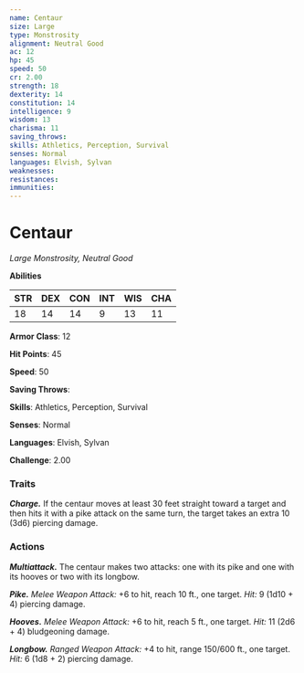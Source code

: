 ```yaml
---
name: Centaur
size: Large
type: Monstrosity
alignment: Neutral Good
ac: 12
hp: 45
speed: 50
cr: 2.00
strength: 18
dexterity: 14
constitution: 14
intelligence: 9
wisdom: 13
charisma: 11
saving_throws: 
skills: Athletics, Perception, Survival
senses: Normal
languages: Elvish, Sylvan
weaknesses:
resistances:
immunities:
---
```


# Centaur

*Large Monstrosity, Neutral Good*

**Abilities**

| STR | DEX | CON | INT | WIS | CHA |
| --- | --- | --- | --- | --- | --- |
| 18 | 14 | 14 | 9 | 13 | 11 |

**Armor Class**: 12

**Hit Points**: 45

**Speed**: 50

**Saving Throws**: 

**Skills**: Athletics, Perception, Survival

**Senses**: Normal

**Languages**: Elvish, Sylvan

**Challenge**: 2.00


### Traits
***Charge.*** If the centaur moves at least 30 feet straight toward a target and then hits it with a pike attack on the same turn, the target takes an extra 10 (3d6) piercing damage.

### Actions
***Multiattack.*** The centaur makes two attacks: one with its pike and one with its hooves or two with its longbow. 

***Pike.*** *Melee Weapon Attack:* +6 to hit, reach 10 ft., one target. *Hit:* 9 (1d10 + 4) piercing damage. 

***Hooves.*** *Melee Weapon Attack:* +6 to hit, reach 5 ft., one target. *Hit:* 11 (2d6 + 4) bludgeoning damage. 

***Longbow.*** *Ranged Weapon Attack:* +4 to hit, range 150/600 ft., one target. *Hit:* 6 (1d8 + 2) piercing damage.
